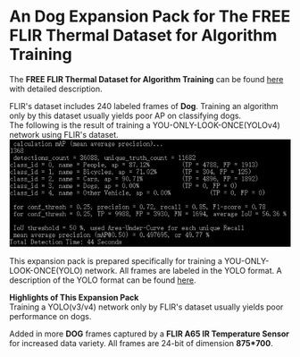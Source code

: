 # An Dog Expansion Pack for The FREE FLIR Thermal Dataset for Algorithm Training
The **FREE FLIR Thermal Dataset for Algorithm Training** can be found [here](https://www.flir.ca/oem/adas/adas-dataset-form/) with detailed description.

FLIR's dataset includes 240 labeled frames of **Dog**. Training an algorithm only by this dataset usually yields poor AP on classifying dogs.<br />
The following is the result of training a YOU-ONLY-LOOK-ONCE(YOLOv4) network using FLIR's dataset.
![yolo result](./3.JPG?raw=true "Optional Title")


This expansion pack is prepared specifically for training a YOU-ONLY-LOOK-ONCE(YOLO) network. All frames are labeled in the YOLO format.
A description of the YOLO format can be found [here](https://github.com/AlexeyAB/Yolo_mark/issues/60).

**Highlights of This Expansion Pack**<br />
Training a YOLO(v3/v4) network only by FLIR's dataset usually yields poor performance on dogs.

Added in more **DOG** frames captured by a **FLIR A65 IR Temperature Sensor** for increased data variety.
All frames are 24-bit of dimension **875*700**.


